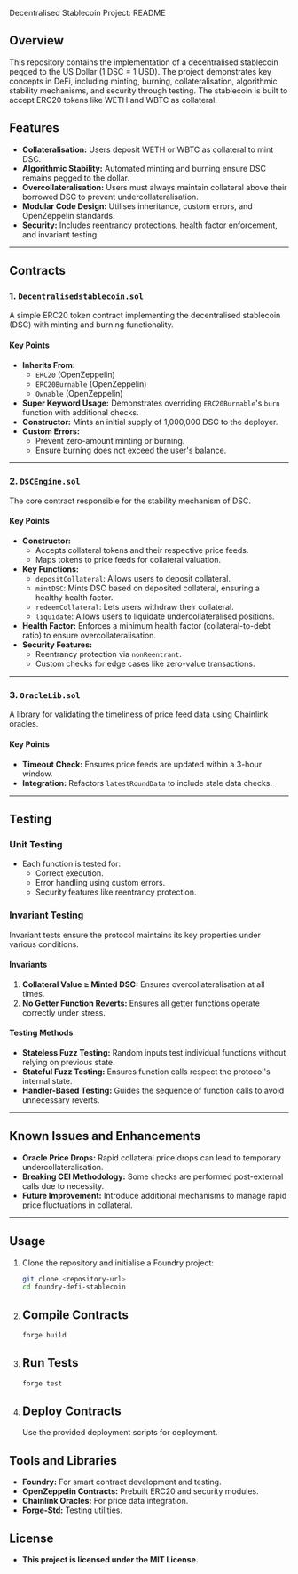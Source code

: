 Decentralised Stablecoin Project: README

## Overview

This repository contains the implementation of a decentralised stablecoin pegged to the US Dollar (1 DSC = 1 USD). The project demonstrates key concepts in DeFi, including minting, burning, collateralisation, algorithmic stability mechanisms, and security through testing. The stablecoin is built to accept ERC20 tokens like WETH and WBTC as collateral.

## Features

- **Collateralisation:** Users deposit WETH or WBTC as collateral to mint DSC.
- **Algorithmic Stability:** Automated minting and burning ensure DSC remains pegged to the dollar.
- **Overcollateralisation:** Users must always maintain collateral above their borrowed DSC to prevent undercollateralisation.
- **Modular Code Design:** Utilises inheritance, custom errors, and OpenZeppelin standards.
- **Security:** Includes reentrancy protections, health factor enforcement, and invariant testing.

---

## Contracts

### 1. `Decentralisedstablecoin.sol`

A simple ERC20 token contract implementing the decentralised stablecoin (DSC) with minting and burning functionality.

#### Key Points

- **Inherits From:**
  - `ERC20` (OpenZeppelin)
  - `ERC20Burnable` (OpenZeppelin)
  - `Ownable` (OpenZeppelin)
- **Super Keyword Usage:** Demonstrates overriding `ERC20Burnable`'s `burn` function with additional checks.
- **Constructor:** Mints an initial supply of 1,000,000 DSC to the deployer.
- **Custom Errors:**
  - Prevent zero-amount minting or burning.
  - Ensure burning does not exceed the user's balance.

---

### 2. `DSCEngine.sol`

The core contract responsible for the stability mechanism of DSC.

#### Key Points

- **Constructor:**
  - Accepts collateral tokens and their respective price feeds.
  - Maps tokens to price feeds for collateral valuation.
- **Key Functions:**
  - `depositCollateral`: Allows users to deposit collateral.
  - `mintDSC`: Mints DSC based on deposited collateral, ensuring a healthy health factor.
  - `redeemCollateral`: Lets users withdraw their collateral.
  - `liquidate`: Allows users to liquidate undercollateralised positions.
- **Health Factor:** Enforces a minimum health factor (collateral-to-debt ratio) to ensure overcollateralisation.
- **Security Features:**
  - Reentrancy protection via `nonReentrant`.
  - Custom checks for edge cases like zero-value transactions.

---

### 3. `OracleLib.sol`

A library for validating the timeliness of price feed data using Chainlink oracles.

#### Key Points

- **Timeout Check:** Ensures price feeds are updated within a 3-hour window.
- **Integration:** Refactors `latestRoundData` to include stale data checks.

---

## Testing

### Unit Testing

- Each function is tested for:
  - Correct execution.
  - Error handling using custom errors.
  - Security features like reentrancy protection.

### Invariant Testing

Invariant tests ensure the protocol maintains its key properties under various conditions.

#### Invariants

1. **Collateral Value ≥ Minted DSC:** Ensures overcollateralisation at all times.
2. **No Getter Function Reverts:** Ensures all getter functions operate correctly under stress.

#### Testing Methods

- **Stateless Fuzz Testing:** Random inputs test individual functions without relying on previous state.
- **Stateful Fuzz Testing:** Ensures function calls respect the protocol's internal state.
- **Handler-Based Testing:** Guides the sequence of function calls to avoid unnecessary reverts.

---

## Known Issues and Enhancements

- **Oracle Price Drops:** Rapid collateral price drops can lead to temporary undercollateralisation.
- **Breaking CEI Methodology:** Some checks are performed post-external calls due to necessity.
- **Future Improvement:** Introduce additional mechanisms to manage rapid price fluctuations in collateral.

---

## Usage

1. Clone the repository and initialise a Foundry project:

   ```bash
   git clone <repository-url>
   cd foundry-defi-stablecoin

   ```

2. ## Compile Contracts

   ```bash
   forge build

   ```

3. ## Run Tests

   ```bash
   forge test

   ```

4. ## Deploy Contracts
   Use the provided deployment scripts for deployment.

## Tools and Libraries

- **Foundry:** For smart contract development and testing.
- **OpenZeppelin Contracts:** Prebuilt ERC20 and security modules.
- **Chainlink Oracles:** For price data integration.
- **Forge-Std:** Testing utilities.

## License

- **This project is licensed under the MIT License.**
